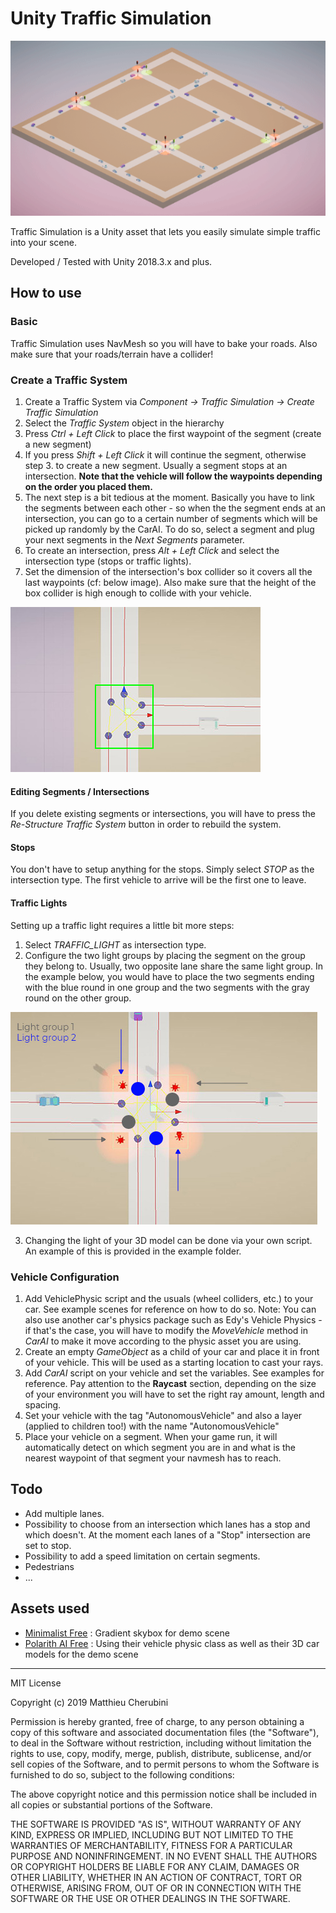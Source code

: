 # Unity Traffic Simulation
![intro](img/traffic-sim.gif)

Traffic Simulation is a Unity asset that lets you easily simulate simple traffic into your scene.


Developed / Tested with Unity 2018.3.x and plus.

## How to use
### Basic
Traffic Simulation uses NavMesh so you will have to bake your roads. Also make sure that your roads/terrain have a collider!

### Create a Traffic System
1. Create a Traffic System via *Component -> Traffic Simulation -> Create Traffic Simulation*
2. Select the *Traffic System* object in the hierarchy
3. Press *Ctrl + Left Click* to place the first waypoint of the segment (create a new segment)
4. If you press *Shift + Left Click* it will continue the segment, otherwise step 3. to create a new segment. Usually a segment stops at an intersection. **Note that the vehicle will follow the waypoints depending on the order you placed them.**
5. The next step is a bit tedious at the moment. Basically you have to link the segments between each other - so when the the segment ends at an intersection, you can go to a certain number of segments which will be picked up randomly by the CarAI. To do so, select a segment and plug your next segments in the *Next Segments* parameter.
6. To create an intersection, press *Alt + Left Click* and select the intersection type (stops or traffic lights).
7. Set the dimension of the intersection's box collider so it covers all the last waypoints (cf: below image). Also make sure that the height of the box collider is high enough to collide with your vehicle.


![box collider](img/intersection-box-collider.JPG)


#### Editing Segments / Intersections
If you delete existing segments or intersections, you will have to press the *Re-Structure Traffic System* button in order to rebuild the system.

#### Stops
You don't have to setup anything for the stops. Simply select *STOP* as the intersection type. The first vehicle to arrive will be the first one to leave.

#### Traffic Lights
Setting up a traffic light requires a little bit more steps:
1. Select *TRAFFIC_LIGHT* as intersection type.
2. Configure the two light groups by placing the segment on the group they belong to. Usually, two opposite lane share the same light group. In the example below, you would have to place the two segments ending with the blue round in one group and the two segments with the gray round on the other group.


![light groups](img/light-groups.jpg)


3. Changing the light of your 3D model can be done via your own script. An example of this is provided in the example folder.

### Vehicle Configuration
1. Add VehiclePhysic script and the usuals (wheel colliders, etc.) to your car. See example scenes for reference on how to do so. Note: You can also use another car's physics package such as Edy's Vehicle Physics - if that's the case, you will have to modify the *MoveVehicle* method in *CarAI* to make it move according to the physic asset you are using.
2. Create an empty *GameObject* as a child of your car and place it in front of your vehicle. This will be used as a starting location to cast your rays.
3. Add *CarAI* script on your vehicle and set the variables. See examples for reference. Pay attention to the **Raycast** section, depending on the size of your environment you will have to set the right ray amount, length and spacing.
4. Set your vehicle with the tag "AutonomousVehicle" and also a layer (applied to children too!) with the name "AutonomousVehicle"
5. Place your vehicle on a segment. When your game run, it will automatically detect on which segment you are in and what is the nearest waypoint of that segment your navmesh has to reach.

## Todo
- Add multiple lanes.
- Possibility to choose from an intersection which lanes has a stop and which doesn't. At the moment each lanes of a "Stop" intersection are set to stop. 
- Possibility to add a speed limitation on certain segments.
- Pedestrians
- ...

## Assets used
- [Minimalist Free](https://assetstore.unity.com/packages/vfx/shaders/minimalist-free-lowpoly-flat-gradient-shader-96148)  : Gradient skybox for demo scene
- [Polarith AI Free](https://assetstore.unity.com/packages/tools/ai/polarith-ai-free-movement-steering-92029) : Using their vehicle physic class as well as their 3D car models for the demo scene

---

MIT License

Copyright (c) 2019 Matthieu Cherubini

Permission is hereby granted, free of charge, to any person obtaining a copy of this software and associated documentation files (the "Software"), to deal in the Software without restriction, including without limitation the rights to use, copy, modify, merge, publish, distribute, sublicense, and/or sell copies of the Software, and to permit persons to whom the Software is furnished to do so, subject to the following conditions:

The above copyright notice and this permission notice shall be included in all copies or substantial portions of the Software.

THE SOFTWARE IS PROVIDED "AS IS", WITHOUT WARRANTY OF ANY KIND, EXPRESS OR IMPLIED, INCLUDING BUT NOT LIMITED TO THE WARRANTIES OF MERCHANTABILITY, FITNESS FOR A PARTICULAR PURPOSE AND NONINFRINGEMENT. IN NO EVENT SHALL THE AUTHORS OR COPYRIGHT HOLDERS BE LIABLE FOR ANY CLAIM, DAMAGES OR OTHER LIABILITY, WHETHER IN AN ACTION OF CONTRACT, TORT OR OTHERWISE, ARISING FROM, OUT OF OR IN CONNECTION WITH THE SOFTWARE OR THE USE OR OTHER DEALINGS IN THE SOFTWARE.